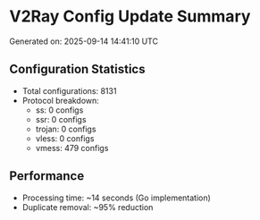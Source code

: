 # V2Ray Config Update Summary
Generated on: 2025-09-14 14:41:10 UTC

## Configuration Statistics
- Total configurations: 8131
- Protocol breakdown:
  - ss: 0 configs
  - ssr: 0 configs
  - trojan: 0 configs
  - vless: 0 configs
  - vmess: 479 configs

## Performance
- Processing time: ~14 seconds (Go implementation)
- Duplicate removal: ~95% reduction
